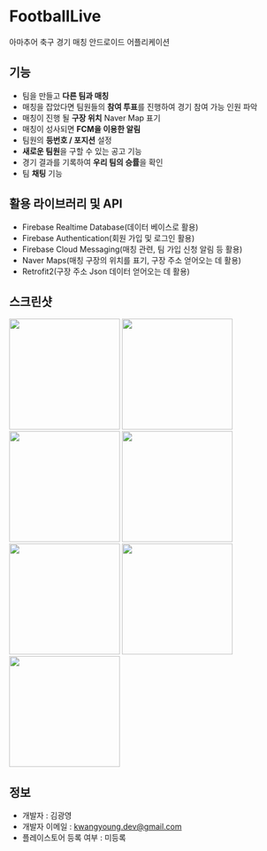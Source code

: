 # FootballLive
아마추어 축구 경기 매칭 안드로이드 어플리케이션

## 기능
  * 팀을 만들고 **다른 팀과 매칭**
  * 매칭을 잡았다면 팀원들의 **참여 투표**를 진행하여 경기 참여 가능 인원 파악
  * 매칭이 진행 될 **구장 위치** Naver Map 표기
  * 매칭이 성사되면 **FCM을 이용한 알림**
  * 팀원의 **등번호 / 포지션** 설정
  * **새로운 팀원**을 구할 수 있는 공고 기능
  * 경기 결과를 기록하여 **우리 팀의 승률**을 확인
  * 팀 **채팅** 기능
  
## 활용 라이브러리 및 API
  * Firebase Realtime Database(데이터 베이스로 활용)
  * Firebase Authentication(회원 가입 및 로그인 활용)
  * Firebase Cloud Messaging(매칭 관련, 팀 가입 신청 알림 등 활용)
  * Naver Maps(매칭 구장의 위치를 표기, 구장 주소 얻어오는 데 활용)
  * Retrofit2(구장 주소 Json 데이터 얻어오는 데 활용)
  
## 스크린샷
<div>
<img width="200" src="https://user-images.githubusercontent.com/59359891/76600847-15becd80-654b-11ea-87d7-01e293a2d3c1.jpg">
<img width="200" src="https://user-images.githubusercontent.com/59359891/76600884-296a3400-654b-11ea-88c2-edfc5ae91120.jpg">
<img width="200" src="https://user-images.githubusercontent.com/59359891/76600899-2ff8ab80-654b-11ea-811a-7d06aba38874.jpg">
<img width="200" src="https://user-images.githubusercontent.com/59359891/76600907-32f39c00-654b-11ea-89b5-c9d76083c604.jpg">
</div>
<div>
<img width="200" src="https://user-images.githubusercontent.com/59359891/76600909-35ee8c80-654b-11ea-8941-9daf8c48e3fb.jpg">
<img width="200" src="https://user-images.githubusercontent.com/59359891/76600911-3850e680-654b-11ea-8d3b-299087dc38f6.jpg">
<img width="200" src="https://user-images.githubusercontent.com/59359891/76600917-3a1aaa00-654b-11ea-952a-19856c766623.jpg">
</div>

## 정보
  * 개발자 : 김광영
  * 개발자 이메일 : kwangyoung.dev@gmail.com
  * 플레이스토어 등록 여부 : 미등록
  
